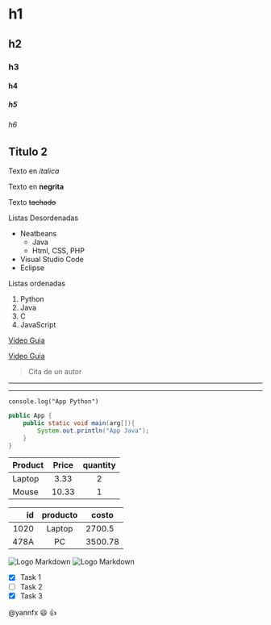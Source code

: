 <!--Titles-->
# h1
## h2
### h3
#### h4
##### h5
###### h6

## Titulo 2

<!--
    alt + 126 = ~ 
    alt + 96 = `` backtick
    alt + 39 = ''
-->
Texto en *italica*

Texto en **negrita**

Texto ~~tachado~~

<!-- ul  -->
Listas Desordenadas
* Neatbeans
    * Java
    * Html, CSS, PHP
* Visual Studio Code
* Eclipse

<!-- ol  -->
Listas ordenadas
1. Python
2. Java
3. C
4. JavaScript

[Video Guia](https://www.youtube.com/watch?v=oxaH9CFpeEE)

[Video Guia](https://www.youtube.com/watch?v=oxaH9CFpeEE "Curso Base de Markdown")

> Cita de un autor

---
___


`console.log("App Python")`
```Java
public App {
    public static void main(arg[]){
        System.out.println("App Java");
    }
}
```
<!-- Tables  -->
| Product       | Price         |quantity   |
| ------------- |:-------------:| :--------:|
| Laptop        | 3.33          | 2         |
| Mouse         | 10.33         | 1         |

<!-- 
    ---: derecha
    :---: centro
    :--- o --- izquierda
 -->

|   id  |  producto    |   costo   |
|---:|:---:|---|
|1020|Laptop|2700.5|
|478A|PC|3500.78|

![Logo Markdown](markdown.png)
![Logo Markdown](markdown.png "Logo")

<!-- GitHub Markdown -->

* [x] Task 1
* [ ] Task 2
* [x] Task 3

@yannfx :smiley: :+1:
